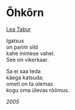 # Õhkõrn

[Lea Tabur](./)

Igatsus  
on parim sild  
kahe inimese vahel.  
See on vikerkaar.

Sa ei saa teda  
käega katsuda;  
ometi on ta olemas  
kogu oma ülevas rõõmus.

_2005_

